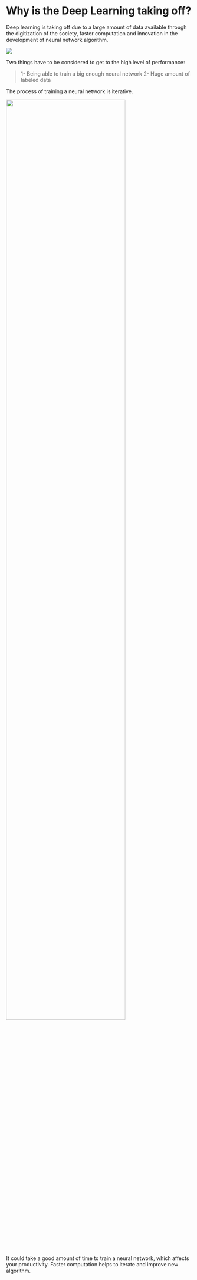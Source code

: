 # Why is the Deep Learning taking off?

Deep learning is taking off due to a large amount of data available through the digitization of the society, faster computation and innovation in the development of neural network algorithm.

<img src="https://i.hizliresim.com/CvAO1B.png">

Two things have to be considered to get to the high level of performance: 
>1- Being able to train a big enough neural network 
>2- Huge amount of labeled data

The process of training a neural network is iterative.

<img src="https://i.hizliresim.com/McAzGf.png" width=80%>

It could take a good amount of time to train a neural network, which affects your productivity. Faster computation helps to iterate and improve new algorithm.
